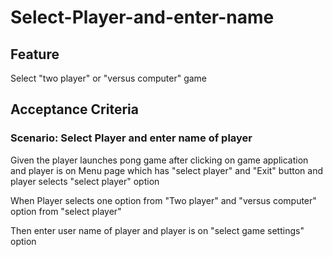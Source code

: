 # Select-Player-and-enter-name

## Feature

Select "two player" or "versus computer" game

## Acceptance Criteria

### Scenario: Select Player and enter name of player

Given the player launches pong game after clicking
on game application and player is on Menu page which
has "select player" and "Exit" button and player selects
"select player" option

When Player selects one option from "Two player" and
"versus computer" option from "select player"

Then enter user name of player and player is on
"select game settings" option
